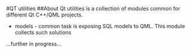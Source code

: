 #QT utilities
##About
Qt utilities is a collection of modules common for different Qt C++/QML projects.

- models - common task is exposing SQL models to QML. This module collects such solutions

...further in progress...
